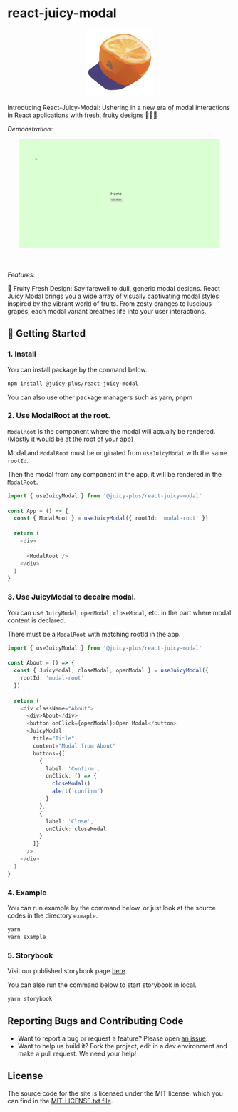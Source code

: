 # react-juicy-modal

<div align="center">
  <img src="logo.png" width="150px" height="150px" alt="logo of Juicy Plus"/>
</div>

Introducing React-Juicy-Modal: Ushering in a new era of modal interactions in React applications with fresh, fruity designs 🍊🍇🍓

_Demonstration:_

<div align="center">
  <img src="demo.gif" width="450px" height="244px" alt="demonstration of react-juicy-modal"/>
</div>
<br/><br/>

_Features:_

🌟 Fruity Fresh Design: Say farewell to dull, generic modal designs. React Juicy Modal brings you a wide array of visually captivating modal styles inspired by the vibrant world of fruits. From zesty oranges to luscious grapes, each modal variant breathes life into your user interactions.

## 🚀 Getting Started

### 1. Install

You can install package by the conmand below.

```bash
npm install @juicy-plus/react-juicy-modal
```

You can also use other package managers such as yarn, pnpm

### 2. Use ModalRoot at the root.

`ModalRoot` is the component where the modal will actually be rendered.(Mostly it would be at the root of your app)

Modal and `ModalRoot` must be originated from `useJuicyModal` with the same `rootId`.

Then the modal from any component in the app, it will be rendered in the `ModalRoot`.

```typescript
import { useJuicyModal } from '@juicy-plus/react-juicy-modal'

const App = () => {
  const { ModalRoot } = useJuicyModal({ rootId: 'modal-root' })

  return (
    <div>
      ...
      <ModalRoot />
    </div>
  )
}
```

### 3. Use JuicyModal to decalre modal.

You can use `JuicyModal`, `openModal`, `closeModal`, etc. in the part where modal content is declared.

There must be a `ModalRoot` with matching rootId in the app.

```typescript
import { useJuicyModal } from '@juicy-plus/react-juicy-modal'

const About = () => {
  const { JuicyModal, closeModal, openModal } = useJuicyModal({
    rootId: 'modal-root'
  })

  return (
    <div className="About">
      <div>About</div>
      <button onClick={openModal}>Open Modal</button>
      <JuicyModal
        title="Title"
        content="Modal from About"
        buttons={[
          {
            label: 'Confirm',
            onClick: () => {
              closeModal()
              alert('confirm')
            }
          },
          {
            label: 'Close',
            onClick: closeModal
          }
        ]}
      />
    </div>
  )
}
```

### 4. Example

You can run example by the command below, or just look at the source codes in the directory `exmaple`.

```bash
yarn
yarn example
```

### 5. Storybook

Visit our published storybook page [here](https://juicyplus.github.io/react-juicy-modal/storybook).

You can also run the command below to start storybook in local.

```bash
yarn storybook
```

## Reporting Bugs and Contributing Code

- Want to report a bug or request a feature? Please open [an issue](https://github.com/JuicyPlus/react-juicy-modal/issues/new).
- Want to help us build it? Fork the project, edit in a dev environment and make a pull request. We need your help!

## License

The source code for the site is licensed under the MIT license, which you can find in the [MIT-LICENSE.txt file](https://github.com/JuicyPlus/react-juicy-modal/blob/main/LICENSE).
